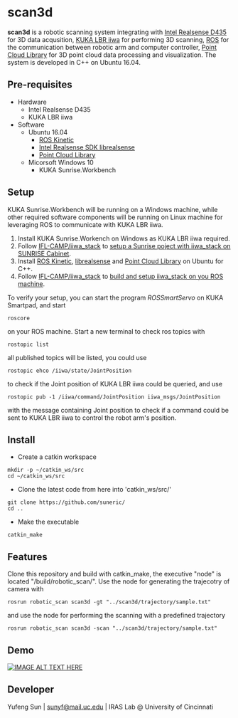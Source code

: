 # scan3d
**scan3d** is a robotic scanning system integrating with [Intel Realsense D435](https://www.intelrealsense.com/depth-camera-d435/) for 3D data acqusition, [KUKA LBR iiwa](https://www.kuka.com/en-us/products/robotics-systems/industrial-robots/lbr-iiwa) for performing 3D scanning, [ROS](https://www.ros.org/) for the communication between robotic arm and computer controller, [Point Cloud Library](http://pointclouds.org/) for 3D point cloud data processing and visualization. The system is developed in C++ on Ubuntu 16.04.

## Pre-requisites
- Hardware
    - Intel Realsense D435
    - KUKA LBR iiwa
- Software
    - Ubuntu 16.04
        - [ROS Kinetic](http://wiki.ros.org/kinetic)
        - [Intel Realsense SDK librealsense](https://github.com/IntelRealSense/librealsense)
        - [Point Cloud Library](http://pointclouds.org)
    - Micorsoft Windows 10
        -  KUKA Sunrise.Workbench

## Setup
KUKA Sunrise.Workbench will be running on a Windows machine, while other required software components will be running on Linux machine for leveraging ROS to communicate with KUKA LBR iiwa.   
1. Install KUKA Sunrise.Workench on Windows as KUKA LBR iiwa required.
2. Follow [IFL-CAMP/iiwa_stack](https://github.com/IFL-CAMP/iiwa_stack/wiki) to [setup a Sunrise poject with iiwa_stack on SUNRISE Cabinet](https://github.com/IFL-CAMP/iiwa_stack/wiki/sunrise_project_setup).
3. Install [ROS Kinetic](http://wiki.ros.org/kinetic/Installation/Ubuntu), [librealsense](https://github.com/IntelRealSense/librealsense/blob/master/doc/distribution_linux.md) and [Point Cloud Library](http://pointclouds.org/downloads/linux.html) on Ubuntu for C++.
4. Follow [IFL-CAMP/iiwa_stack](https://github.com/IFL-CAMP/iiwa_stack/wiki) to [build and setup iiwa_stack on you ROS machine](https://github.com/IFL-CAMP/iiwa_stack/wiki/roscore_setup).

To verify your setup, you can start the program *ROSSmartServo* on KUKA Smartpad, and start
```
roscore
```
on your ROS machine. Start a new terminal to check ros topics with

```
rostopic list
```
all published topics will be listed, you could use

```
rostopic ehco /iiwa/state/JointPosition
```
to check if the Joint position of KUKA LBR iiwa could be queried, and use

```
rostopic pub -1 /iiwa/command/JointPosition iiwa_msgs/JointPosition
```
with the message containing Joint position to check if a command could be sent to KUKA LBR iiwa to control the robot arm's position.

## Install
- Create a catkin workspace
```
mkdir -p ~/catkin_ws/src
cd ~/catkin_ws/src
```
- Clone the latest code from here into 'catkin_ws/src/'
```
git clone https://github.com/suneric/
cd ..
```
- Make the executable
```
catkin_make
```

## Features
Clone this repository and build with catkin_make, the executive "node" is located "/build/robotic_scan/".
Use the node for generating the trajecotry of camera with

```
rosrun robotic_scan scan3d -gt "../scan3d/trajectory/sample.txt"
```
and use the node for performing the scanning with a predefined trajectory

```
rosrun robotic_scan scan3d -scan "../scan3d/trajectory/sample.txt"
```
## Demo
[![IMAGE ALT TEXT HERE](https://img.youtube.com/vi/Q49_dNu2hSA/0.jpg)](https://www.youtube.com/watch?v=Q49_dNu2hSA)

## Developer
Yufeng Sun | sunyf@mail.uc.edu | IRAS Lab @ University of Cincinnati
